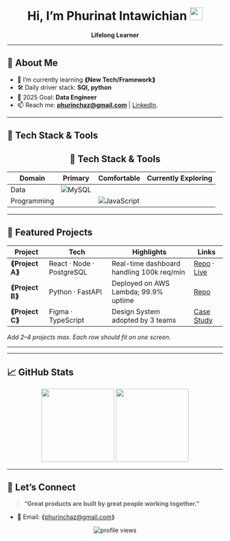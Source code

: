<!-- Banner / Cover -->
<h1 align="center">Hi, I’m Phurinat Intawichian <img height="30" src="https://em-content.zobj.net/thumbs/120/apple/354/waving-hand_1f44b.png" /></h1>

<p align="center">
  <strong>Lifelong Learner</strong><br/>
</p>

---

## 🚀 About Me
- 🌱  I’m currently learning **⟪New Tech/Framework⟫**  
- 🛠  Daily driver stack: **SQl, python**  
- 🎯  2025 Goal: **Data Engineer**  
- 📫  Reach me: **phurinchaz@gmail.com** | [LinkedIn](https://www.linkedin.com/in/phurinut-intawichian-b03107369/).

---

## 🧰 Tech Stack & Tools
<div align="center">

## 🧰 Tech Stack & Tools

| Domain      | Primary                                                                 | Comfortable                                                                                  | Currently Exploring                                                                 |
|-------------|-------------------------------------------------------------------------|----------------------------------------------------------------------------------------------|-------------------------------------------------------------------------------------|
| Data        | ![MySQL](https://img.shields.io/badge/MySQL-4169E1?logo=mysql&logoColor=white) |                                                                                       |                                                                                     |
| Programming |                                                                         | ![JavaScript](https://img.shields.io/badge/JavaScript-F7DF1E?logo=javascript&logoColor=black) |                                                                                     |

</div>

---

## 📌 Featured Projects
| Project | Tech | Highlights | Links |
|---------|------|-----------|-------|
| **⟪Project A⟫** | React · Node · PostgreSQL | Real-time dashboard handling 100k req/min | [Repo](⟪url⟫) · [Live](⟪url⟫) |
| **⟪Project B⟫** | Python · FastAPI | Deployed on AWS Lambda; 99.9% uptime | [Repo](⟪url⟫) |
| **⟪Project C⟫** | Figma · TypeScript | Design System adopted by 3 teams | [Case Study](⟪url⟫) |

_Add 2–4 projects max. Each row should fit on one screen._

---

---

## 📈 GitHub Stats
<div align="center">
  <img height="170" src="https://github-readme-stats.vercel.app/api?username=⟪USERNAME⟫&show_icons=true&hide_border=true" />
  <img height="170" src="https://github-readme-stats.vercel.app/api/top-langs/?username=⟪USERNAME⟫&layout=compact&hide_border=true" />
</div>

---

## 🤝 Let’s Connect
> **“Great products are built by great people working together.”**

- 💌 Email: ⟪phurinchaz@gmail.com⟫  

<p align="center">
  <img src="https://komarev.com/ghpvc/?username=⟪USERNAME⟫&style=flat-square" alt="profile views"/>
</p>
